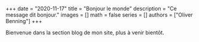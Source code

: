 +++
date = "2020-11-17"
title = "Bonjour le monde"
description = "Ce message dit bonjour."
images = []
math = false
series = []
authors = ["Oliver Benning"]
+++

Bienvenue dans la section blog de mon site, plus à venir bientôt.